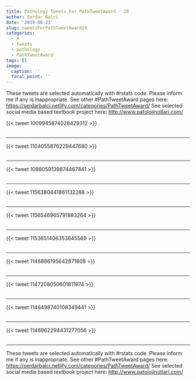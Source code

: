 ```yaml
---
title: Pathology Tweets For PathTweetAward - 20
author: Serdar Balci
date: '2019-08-23'
slug: tweetsForPathTweetAward20
categories:
  - R
  - tweets
  - pathology
  - PathTweetAward
tags: []
image:
  caption: ''
  focal_point: ''
---
```



These tweets are selected automatically with #rstats code. Please inform me if any is inappropriate.
See other #PathTweetAward pages here: https://serdarbalci.netlify.com/categories/PathTweetAward/ 
See selected social media based textbook project here: http://www.patolojinotlari.com/

{{< tweet 1009945874028429312 >}}
<br>
<br>
<hr>
{{< tweet 1104055876229447680 >}}
<br>
<br>
<hr>
{{< tweet 1098059139874467841 >}}
<br>
<br>
<hr>
{{< tweet 1156380441861132288 >}}
<br>
<br>
<hr>
{{< tweet 1156546965791883264 >}}
<br>
<br>
<hr>
{{< tweet 1153651406353645569 >}}
<br>
<br>
<hr>
{{< tweet 1146886195642871808 >}}
<br>
<br>
<hr>
{{< tweet 1147208050601811974 >}}
<br>
<br>
<hr>
{{< tweet 1146498740108349441 >}}
<br>
<br>
<hr>
{{< tweet 1146962294431277056 >}}
<br>
<br>
<hr>


These tweets are selected automatically with #rstats code. Please inform me if any is inappropriate.
See other #PathTweetAward pages here: https://serdarbalci.netlify.com/categories/PathTweetAward/ 
See selected social media based textbook project here: http://www.patolojinotlari.com/

